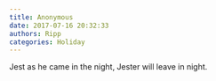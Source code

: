```yaml
---
title: Anonymous
date: 2017-07-16 20:32:33
authors: Ripp
categories: Holiday
---
```


 Jest as he came in the night, Jester will leave in night.